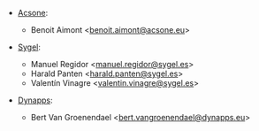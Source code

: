 - [Acsone](https://www.acsone.eu/):
  - Benoit Aimont \<<benoit.aimont@acsone.eu>\>

- [Sygel](https://sygel.es):
  - Manuel Regidor \<<manuel.regidor@sygel.es>\>
  - Harald Panten \<<harald.panten@sygel.es>\>
  - Valentín Vinagre \<<valentin.vinagre@sygel.es>\>

- [Dynapps](https://www.dynapps.eu/):
  - Bert Van Groenendael \<<bert.vangroenendael@dynapps.eu>\>
